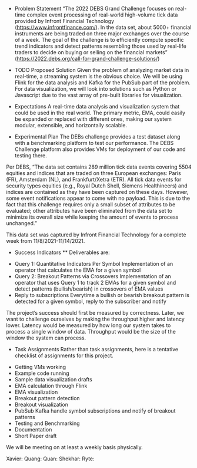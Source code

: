 * Problem Statement
“The 2022 DEBS Grand Challenge focuses on real-time complex event processing of real-world high-volume tick data provided by Infront Financial Technology (https://www.infrontfinance.com/). In the data set, about 5000+ financial instruments are being traded on three major exchanges over the course of a week. The goal of the challenge is to efficiently compute specific trend indicators and detect patterns resembling those used by real-life traders to decide on buying or selling on the financial markets”
(https://2022.debs.org/call-for-grand-challenge-solutions/)

* TODO Proposed Solution
Given the problem of analyzing market data in real-time, a streaming system is the obvious choice. We will be using Flink for the data analysis and Kafka for the PubSub part of the problem. For data visualization, we will look into solutions such as Python or Javascript due to the vast array of pre-built libraries for visualization. 

* Expectations
A real-time data analysis and visualization system that could be used in the real world. The primary metric, EMA, could easily be expanded or replaced with different ones, making our system modular, extensible, and horizontally scalable. 

* Experimental Plan
The DEBs challenge provides a test dataset along with a benchmarking platform to test our performance. The DEBS Challenge platform also provides VMs for deployment of our code and testing there.

Per DEBS, “The data set contains 289 million tick data events covering 5504 equities and indices that are traded on three European exchanges: Paris (FR), Amsterdam (NL), and Frankfurt/Xetra (ETR). All tick data events for security types equities (e.g., Royal Dutch Shell, Siemens Healthineers) and indices are contained as they have been captured on these days. However, some event notifications appear to come with no payload. This is due to the fact that this challenge requires only a small subset of attributes to be evaluated; other attributes have been eliminated from the data set to minimize its overall size while keeping the amount of events to process unchanged.”

This data set was captured by Infront Financial Technology for a complete week from 11/8/2021-11/14/2021.

* Success Indicators
** Deliverables are:
- Query 1: Quantitative Indicators Per Symbol
Implementation of an operator that calculates the EMA for a given symbol
- Query 2: Breakout Patterns via Crossovers
Implementation of an operator that uses Query 1 to track 2 EMAs for a given symbol and detect patterns (bullish/bearish) in crossovers of EMA values
- Reply to subscriptions
Everytime a bullish or bearish breakout pattern is detected for a given symbol, reply to the subscriber and notify 


The project’s success should first be measured by correctness. Later, we want to challenge ourselves by making the throughput higher and latency lower. Latency would be measured by how long our system takes to process a single window of data. Throughput would be the size of the window the system can process.

* Task Assignments
Rather than task assignments, here is a tentative checklist of assignments for this project.
- Getting VMs working
- Example code running
- Sample data visualization drafts
- EMA calculation through Flink
- EMA visualization
- Breakout pattern detection
- Breakout visualization
- PubSub Kafka handle symbol subscriptions and notify of breakout patterns
- Testing and Benchmarking
- Documentation
- Short Paper draft

We will be meeting on at least a weekly basis physically.

Xavier:
Quang:
Quan:
Shekhar:
Ryte:

